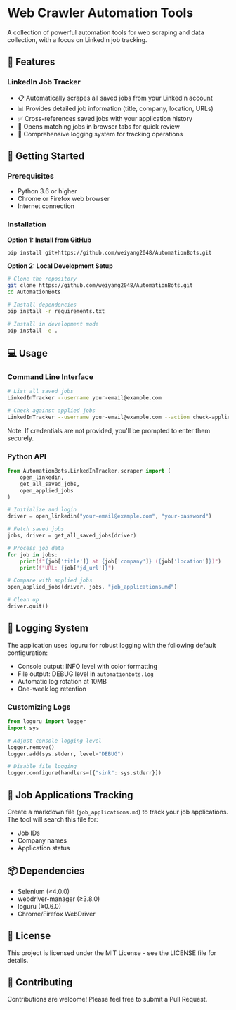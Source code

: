 # Web Crawler Automation Tools

A collection of powerful automation tools for web scraping and data collection, with a focus on LinkedIn job tracking.

## 🌟 Features

### LinkedIn Job Tracker
- 📋 Automatically scrapes all saved jobs from your LinkedIn account
- 📊 Provides detailed job information (title, company, location, URLs)
- ✅ Cross-references saved jobs with your application history
- 🔗 Opens matching jobs in browser tabs for quick review
- 📝 Comprehensive logging system for tracking operations

## 🚀 Getting Started

### Prerequisites
- Python 3.6 or higher
- Chrome or Firefox web browser
- Internet connection

### Installation

**Option 1: Install from GitHub**
```bash
pip install git+https://github.com/weiyang2048/AutomationBots.git
```

**Option 2: Local Development Setup**
```bash
# Clone the repository
git clone https://github.com/weiyang2048/AutomationBots.git
cd AutomationBots

# Install dependencies
pip install -r requirements.txt

# Install in development mode
pip install -e .
```

## 💻 Usage

### Command Line Interface

```bash
# List all saved jobs
LinkedInTracker --username your-email@example.com

# Check against applied jobs
LinkedInTracker --username your-email@example.com --action check-applied --applied-jobs-file path/to/job_applications.md
```

Note: If credentials are not provided, you'll be prompted to enter them securely.

### Python API

```python
from AutomationBots.LinkedInTracker.scraper import (
    open_linkedin,
    get_all_saved_jobs,
    open_applied_jobs
)

# Initialize and login
driver = open_linkedin("your-email@example.com", "your-password")

# Fetch saved jobs
jobs, driver = get_all_saved_jobs(driver)

# Process job data
for job in jobs:
    print(f"{job['title']} at {job['company']} ({job['location']})")
    print(f"URL: {job['jd_url']}")

# Compare with applied jobs
open_applied_jobs(driver, jobs, "job_applications.md")

# Clean up
driver.quit()
```

## 📝 Logging System

The application uses loguru for robust logging with the following default configuration:

- Console output: INFO level with color formatting
- File output: DEBUG level in `automationbots.log`
- Automatic log rotation at 10MB
- One-week log retention

### Customizing Logs

```python
from loguru import logger
import sys

# Adjust console logging level
logger.remove()
logger.add(sys.stderr, level="DEBUG")

# Disable file logging
logger.configure(handlers=[{"sink": sys.stderr}])
```

## 📄 Job Applications Tracking

Create a markdown file (`job_applications.md`) to track your job applications. The tool will search this file for:
- Job IDs
- Company names
- Application status

## 📦 Dependencies

- Selenium (≥4.0.0)
- webdriver-manager (≥3.8.0)
- loguru (≥0.6.0)
- Chrome/Firefox WebDriver

## 📜 License

This project is licensed under the MIT License - see the LICENSE file for details.

## 🤝 Contributing

Contributions are welcome! Please feel free to submit a Pull Request.